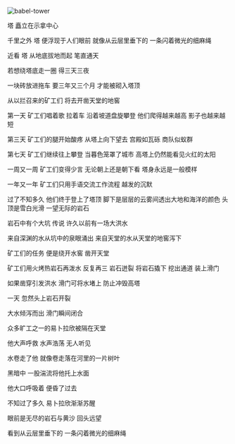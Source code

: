 ![babel-tower](http://upload-images.jianshu.io/upload_images/3361403-0b75edaa4ba6e6d0.jpg?imageMogr2/auto-orient/strip%7CimageView2/2/w/1240)

塔 矗立在示拿中心  

千里之外 塔 便浮现于人们眼前 就像从云层里垂下的 一条闪着微光的细麻绳

近看 塔 从地底拔地而起 笔直通天  

若想绕塔底走一圈 得三天三夜

一块砖放进拖车 要三年又三个月 才能被砌入塔顶

从以拦召来的矿工们 将去开凿天堂的地窖

第一天 矿工们唱着歌 拉着车 沿着坡道盘旋攀登 他们爬得越来越高 影子也越来越短

第三天 矿工们的腿开始酸疼 从塔上向下望去 宫殿如瓦砾 商队似蚁群

第七天 矿工们继续往上攀登 当暮色笼罩了城市 高塔上仍然能看见火红的太阳

一周又一周 矿工们变得少言 无论朝上还是朝下看 塔身永远是一般模样

一年又一年 矿工们只用手语交流工作流程 越发的沉默  

过了不知多久 他们终于登上了塔顶 脚下是层层的云雾间透出大地和海洋的颜色 头顶是雪白光滑 一望无际的岩石

岩石中有个大坑 传说 许久以前有一场大洪水

来自深渊的水从坑中的泉眼涌出 来自天堂的水从天堂的地窖泻下

矿工们的任务 便是绕开水窖 凿开天堂

矿工们用火烤热岩石再泼水 反复再三 岩石迸裂 将岩石撬下 挖出通道 装上滑门

如果凿穿引发洪水 滑门可将水堵上 防止冲毁高塔

一天 忽然头上岩石开裂

大水倾泻而出 滑门瞬间闭合

众多旷工之一的易卜拉欣被隔在天堂

他大声呼救 水声浩荡 无人听见

水卷走了他 就像卷走落在河里的一片树叶

黑暗中 一股湍流将他托上水面

他大口呼吸着 便昏了过去

不知过了多久 易卜拉欣渐渐苏醒

眼前是无尽的岩石与黄沙 回头远望

看到从云层里垂下的 一条闪着微光的细麻绳
